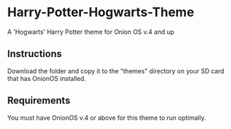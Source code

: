 # Harry-Potter-Hogwarts-Theme
 A 'Hogwarts' Harry Potter theme for Onion OS v.4 and up

## Instructions
Download the folder and copy it to the "themes" directory on your SD card that has OnionOS installed.

## Requirements
You must have OnionOS v.4 or above for this theme to run optimally.
